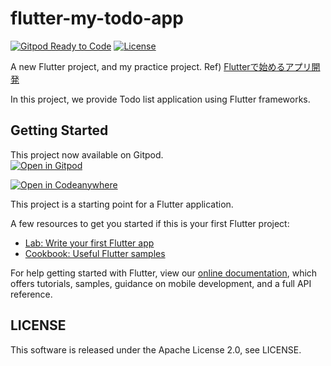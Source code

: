 # flutter-my-todo-app

[![Gitpod Ready to Code](https://img.shields.io/badge/Gitpod-Ready--to--code-blue?logo=gitpod)](https://gitpod.io/#https://github.com/Danboruya/flutter-my-todo-app)
[![License](https://img.shields.io/badge/License-Apache--2.0-brightgreen)](https://github.com/Danboruya/flutter-my-todo-app/blob/master/LICENSE)

A new Flutter project, and my practice project.
Ref) [Flutterで始めるアプリ開発](https://www.flutter-study.dev/)  

In this project, we provide Todo list application using Flutter frameworks.

## Getting Started

This project now available on Gitpod.  
[![Open in Gitpod](https://gitpod.io/button/open-in-gitpod.svg)](https://gitpod.io/#https://github.com/Danboruya/flutter-my-todo-app)

 [![Open in Codeanywhere](https://codeanywhere.com/img/open-in-codeanywhere-btn.svg)](https://app.codeanywhere.com/#https://github.com/Danboruya/flutter-my-todo-app)

This project is a starting point for a Flutter application.

A few resources to get you started if this is your first Flutter project:

- [Lab: Write your first Flutter app](https://flutter.dev/docs/get-started/codelab)
- [Cookbook: Useful Flutter samples](https://flutter.dev/docs/cookbook)

For help getting started with Flutter, view our
[online documentation](https://flutter.dev/docs), which offers tutorials,
samples, guidance on mobile development, and a full API reference.

## LICENSE

This software is released under the Apache License 2.0, see LICENSE.
